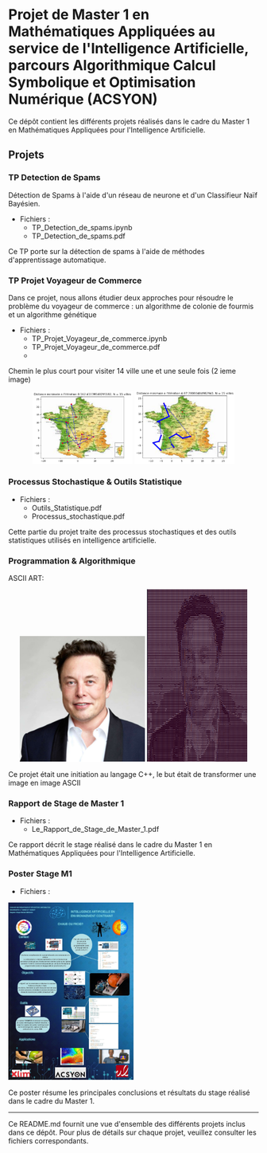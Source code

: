 # Projet de Master 1 en Mathématiques Appliquées au service de l'Intelligence Artificielle, parcours Algorithmique Calcul Symbolique et Optimisation Numérique (ACSYON)

Ce dépôt contient les différents projets réalisés dans le cadre du Master 1 en Mathématiques Appliquées pour l'Intelligence Artificielle.

## Projets

### TP Detection de Spams

Détection de Spams à l'aide d'un réseau de neurone et d'un Classifieur Naïf Bayésien.

- Fichiers :
  - TP_Detection_de_spams.ipynb
  - TP_Detection_de_spams.pdf

Ce TP porte sur la détection de spams à l'aide de méthodes d'apprentissage automatique.

### TP Projet Voyageur de Commerce

Dans ce projet, nous allons étudier deux approches pour résoudre le problème du voyageur de commerce : un algorithme de colonie de fourmis et un algorithme génétique

- Fichiers :
  - TP_Projet_Voyageur_de_commerce.ipynb
  - TP_Projet_Voyageur_de_commerce.pdf
  - 
Chemin le plus court pour visiter 14 ville une et une seule fois (2 ieme image)

 <div style="text-align:center;">
    <img src="voyageur0.png" alt="Iteration 0" style="width:40%;">
    <img src="voyageur1.png" alt="Iteration 4" style="width:40%;">
</div>

### Processus Stochastique & Outils Statistique

- Fichiers :
  - Outils_Statistique.pdf
  - Processus_stochastique.pdf

Cette partie du projet traite des processus stochastiques et des outils statistiques utilisés en intelligence artificielle.

### Programmation & Algorithmique

ASCII ART:
<div style="text-align:center;">
    <img src="Programmation_Algorithmique/ELONMUSK.jpg" alt="ELON " style="width:50%;">
    <img src="Programmation_Algorithmique/ascii_musk.png" alt="ascii" style="width:40%;">
</div>

Ce projet était une initiation au langage C++, le but était de transformer une image en image ASCII

### Rapport de Stage de Master 1

- Fichiers :
  - Le_Rapport_de_Stage_de_Master_1.pdf

Ce rapport décrit le stage réalisé dans le cadre du Master 1 en Mathématiques Appliquées pour l'Intelligence Artificielle.

### Poster Stage M1

- Fichiers :
 <img src="Poster_Stage_M1.jpg" alt="Poster Stage M1" width="50%">


Ce poster résume les principales conclusions et résultats du stage réalisé dans le cadre du Master 1.

---

Ce README.md fournit une vue d'ensemble des différents projets inclus dans ce dépôt. Pour plus de détails sur chaque projet, veuillez consulter les fichiers correspondants.
